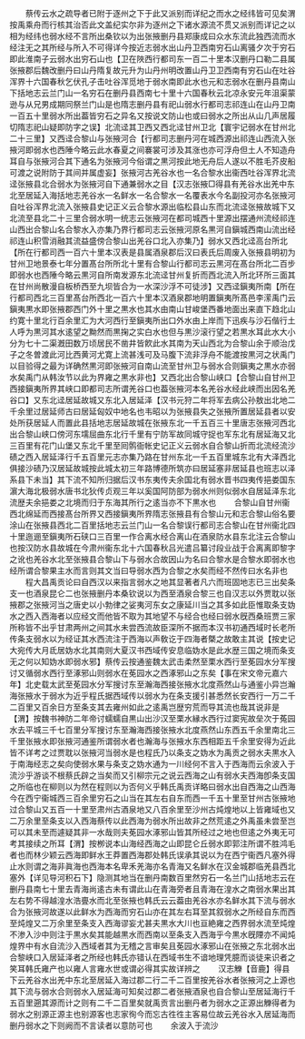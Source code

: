 <!-- { "loadSidebar": true } -->
　　蔡传云水之疏导者已附于逐州之下于此又派别而详纪之而水之经纬皆可见矣渭按禹乘舟而行核其治否此文盖纪实尔非为逐州之下诸水源流不贯又派别而详记之以相为经纬也弱水经不言所出桑钦以为出张掖删丹县郑康成曰众水东流此独西流而水经注无之其所经与所入不可得详今按近志弱水出山丹卫西南穷石山离骚夕次于穷石即此淮南子云弱水出穷石山也【卫在陜西行都司东一百二十里本汉删丹口勒二县属张掖郡后魏改删丹曰山丹隋复故元升为山丹州明改置山丹卫卫西南有穷石山在吐谷浑界十六国春秋乞伏孔子击吐谷浑觅地于弱水南即此水也元和志弱水在删丹县南山下括地志云兰门山一名穷石在删丹县西南七十里十六国春秋云北凉永安元年沮渠蒙逊与从兄男成期同祭兰门山是也隋志删丹县有祀山弱水行都司志祁连山在山丹卫南一百五十里弱水所出葢皆穷石之异名又按说文防山也或曰弱水之所出从山几声居履切隋志祀山疑即防字之误】北流迳其卫西又西北迳甘州卫北【寰宇记弱水在甘州北二十三里】又西迳合黎山与张掖河合【行都司志删丹河在城西源出祁连山西流入张掖河即弱水也西陲今略云此水春夏之间褰裳可涉及其涨也亦可浮舟但土人不知造舟耳自与张掖河合其下通名为张掖河今俗谓之黒河按此地无舟后人遂以不胜毛芥皮船可渡之说附防于其间并属虚妄】张掖河古羌谷水也一名合黎水出衞西吐谷浑界北流迳张掖县北合弱水为张掖河自下通兼弱水之目【汉志张掖□得县有羌谷水出羌中东北至居延入海括地志羌谷水一名鲜水一名合黎水一名覆表水今名副投河亦名张掖河自吐谷浑界北流入张掖县史记正义云合黎水源出临松县山东而北流迳张掖故城下又北流至县北二十三里合弱水明一统志云张掖河在都司城西十里源出摆通州流经祁连山西出合黎山名合黎水入亦集乃界行都司志云张掖河原名黒河自鎭城西南山流出经祁连山积雪消融其流益盛傍合黎山出羌谷口北入亦集乃】弱水又西北迳高台所北【所在行都司西一百六十里本汉表是县属酒泉郡后汉曰表氏后周废入张掖县明初为甘州卫地景泰七年分置髙台所所北十里有合黎山行都司志云黒河在髙台所北二百步即弱水也西陲今略云黒河自所南发源东北流迳甘州复折而西北流入所北环所三面其在甘州尚散漫自板桥西至九坝皆合为一水深沙浮不可徒涉】又西迳鎭夷所南【所在行都司西北三百里髙台所西北一百六十里本汉酒泉郡地明置鎭夷所髙邑李潆禹门云鎭夷黒水即张掖郡西门外十里之黒水也其水由南山甘峻堡西番地面出来直下趋北山约寛十里北行百余里汇为大河西行至鎭夷所出口外水由上岸而下迅疾与沙石偕行土人呼为黒河其水逺望之黝然而黒掬之实白水也但与黒沙滚行望之若黒水耳此水大小分为七十二渠漑田数万顷居民不凿井皆飮此水其南为天山西北为合黎山余于顺治戊子之冬曽渡此河比西黄河尤寛上流甚浅可及马腹下流非浮舟不能渡按黒河之状禹门以目验得之最为详确然黒河即张掖河自南山流至甘州卫与弱水合则鎭夷之黒水亦弱水矣禹门从韩汝节以此为界雍之黒水非也】又西北出合黎山峡口【合黎山自甘州卫西接鎭夷所界其峡口即都司志所谓羌谷口也葢张掖河本名羌谷水经此峡而出因名羌谷口】又东北迳居延故城又东北入居延泽【汉书元狩二年将军去病公孙敖出北地二千余里过居延师古曰居延匈奴中地名也韦昭以为张掖县失之张掖所置居延县者以安处所获居延人而置此县括地志居延故城在张掖东北一千五百三十里唐志张掖河西北出合黎山峡口傍河东壖屈曲东北行千里有宁防军故同城守捉也军东北有居延海又北三百里有花门山堡又东北千里至囘鹘衙帐史记正义云弱水自合黎山折而北流经流沙碛之西入居延泽行千五百里元志亦集乃路在甘州东北一千五百里城东北有大泽西北俱接沙碛乃汉居延故城按此城太初三年路博德所筑亦曰居延塞非居延县也班志以泽系县下未当】其下流不知所归据后汉书东夷传夫余国北有弱水晋书四夷传挹娄国东濵大海北极弱水唐书北狄传贞观三年以奚国阿防部为弱水州则似弱水自居延泽东北流歴夫余挹娄之北境而归于东海其所行之逺当亦不下黒水也
　　合黎山自甘州衞西北绵延而西接髙台所界又西接鎭夷所界隋志张掖县有合黎山元和志合黎山俗名要涂山在张掖县西北二百里括地志云兰门山一名合黎误行都司志合黎山在甘州衞北四十里迤逦至鎭夷所石硖口三百里一作合离水经合离山在酒泉防水县东北注云合黎山也按汉防水县故城在今肃州衞东北十六国春秋吕光遣吕纂讨段业战于合离离即黎字之讹也羌谷水北至张掖县合黎山下与弱水合故因山为名曰合黎水是合黎水即弱水也经所谓合黎果主水而言则其文当曰导弱水西为合黎之水矣而经不然传曰水名非也
　　程大昌禹贡论曰自西汉以来指言弱水之地其显著者凡六而班固地志已三出矣条支一也酒泉昆仑二也张掖删丹本桑钦说以为西至酒泉合黎三也自汉志以外贾耽以张掖郡之张掖河当之唐史以小勃律之娑夷河东女之康延川当之其多如此臣惟取条支妫水之西入西海者以应经文而他皆不取为其地望不与经合也经曰弱水旣西桑班贾三家所称皆不出乎甘肃两州之间其水未尝西流故臣深所不据而本汉书初通西域时长老所传条支弱水以为经证其水西流注于西海以声敎讫于四海者槩之故敢主其说【按史记大宛传大月氐居妫水北其南则大夏汉书西域传安息临妫水是此水歴三国之境而条支无之何以知妫水即弱水邪】蔡传云按通鉴魏太武击柔然至栗水西行至莬园水分军搜讨又循弱水西行至涿邪山则弱水在莬园水之西涿邪山之东矣【事在宋文帝元嘉六年】北史载太武至莬园水分军搜讨东至瀚海西接张掖水北度燕然山与通鉴小异岂瀚海张掖水于弱水为近乎程氏据西域传以弱水为在条支援引甚悉然长安西行一万二千二百里又百余日方至条支其去雍州如此之逺禹岂歴穷荒而导其流也哉其说非是【渭】按魏书神防二年帝讨蠕蠕自黒山出沙汉至栗水縁水西行过窦宪故垒次于菟园水去平城三千七百里分军搜讨东至瀚海西接张掖水北度燕然山东西五千余里南北三千里张掖水即张掖河通鉴所谓弱水者也瀚海与张掖水东西相距五千余里安得为近此皆不详考之过贾耽以张掖河当弱水是也程氏乃以条支之妫水为禹贡之弱水夫黒水入于南海经志之矣向使弱水果与条支之妫水通为一川经何不言入于西海而云余波入于流沙乎游谈不根蔡氏辟之当矣而又引柳宗元之说云西海之山有弱水夫西海卽条支国之所临也在柳则以为然在程则以为否何义乎韩氏禹贡详略曰弱水出自西海之山西海今在西宁衞城西三百余里穷石之山当在其左右自东而西一千五十里至甘州古张掖地过合黎山又五百一十里至肃州古酒泉地又八百余里至沙州古炖煌地以上皆雍域也又二万余里至条支以入西海蔡传以此西海为弱水所出故非之然荒逺之外禹虽未尝至岂可以其未至而遽疑其非一水哉则夫莬园水涿邪山皆其所经过之地也但逺之外夷无可考其接续之所耳【渭】按栁说本山海经西海之山即昆仑丘弱水即郭注所谓不胜鸿毛者也而林少颖云西海即鲜水王莽置西海郡处韩氏误承其说以为在西宁衞西凡塞外得止水则谓之海非眞海也西海本名卑禾羌海亦名青海又名鲜水在汉金城郡临羌县西北塞外【详见导河积石下】隐测其地当在删丹南数百里然穷石一名兰门山括地志云在删丹县南七十里去青海尚逺古未有谓此山在青海旁者且青海在湟水之南弱水果出其左右势不得越湟水浩亹水而北至张掖也韩氏云云葢由羌谷水亦名鲜水其下流与弱水合为张掖河故遂以此鲜水为西海而穷石山亦在其左右耳至其叙弱水之所经自东而西至炖煌又二万余里至条支入西海谬妄尤甚夫黒水大川也亘絶雍之西界弱水流至炖煌不渗入沙中则注于黒水矣其能越黒水而西南以至条支入西海乎今黒水旣陻亦不闻炖煌界中有水自流沙入西域者其为无稽之言审矣且莬园水涿邪山在张掖之东北弱水出合黎峡口入居延泽者之所经也韩氏亦错认在西域书生不谙地理凭臆而谈徒来识者之笑耳韩氏雍产也以雍人言雍水世或谓必得其实故详辨之
　　汉志觻【音鹿】得县下云羌谷水出羌中东北至居延入海过郡二行二千二百里按羌谷水者张掖河之上源也其下流与弱水合则弱水入居延海可知矣过郡二者张掖酒泉也自合黎山至居延海行千五百里遡其源而计之则有二千二百里矣就禹贡言出删丹者为弱水之正源出觻得者为弱水之别源正源主也别源客也志家徇今而忘古徃徃主客易位故云羌谷水入居延海而删丹弱水之下则阙而不言读者以意防可也
　　余波入于流沙
